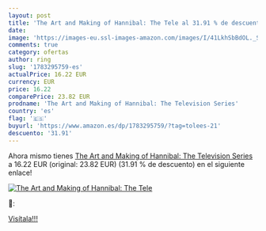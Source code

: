 ```yaml
---
layout: post
title: 'The Art and Making of Hannibal: The Tele al 31.91 % de descuento'
date: 
image: 'https://images-eu.ssl-images-amazon.com/images/I/41LkhSbBdOL._SL200_.jpg'
comments: true
category: ofertas
author: ring
slug: '1783295759-es'
actualPrice: 16.22 EUR
currency: EUR
price: 16.22
comparePrice: 23.82 EUR
prodname: 'The Art and Making of Hannibal: The Television Series'
country: 'es'
flag: '🇪🇸'
buyurl: 'https://www.amazon.es/dp/1783295759/?tag=tolees-21'
descuento: '31.91'
---
```


Ahora mismo tienes [The Art and Making of Hannibal: The Television Series](https://www.amazon.es/dp/1783295759/?tag=tolees-21) a 16.22 EUR (original: 23.82 EUR) (31.91 %  de descuento) en el siguiente enlace!

[![The Art and Making of Hannibal: The Tele](https://images-eu.ssl-images-amazon.com/images/I/41LkhSbBdOL._SL200_.jpg)](https://www.amazon.es/dp/1783295759/?tag=tolees-21)

🔎:


[Visítala!!!](https://www.amazon.es/dp/1783295759/?tag=tolees-21)
